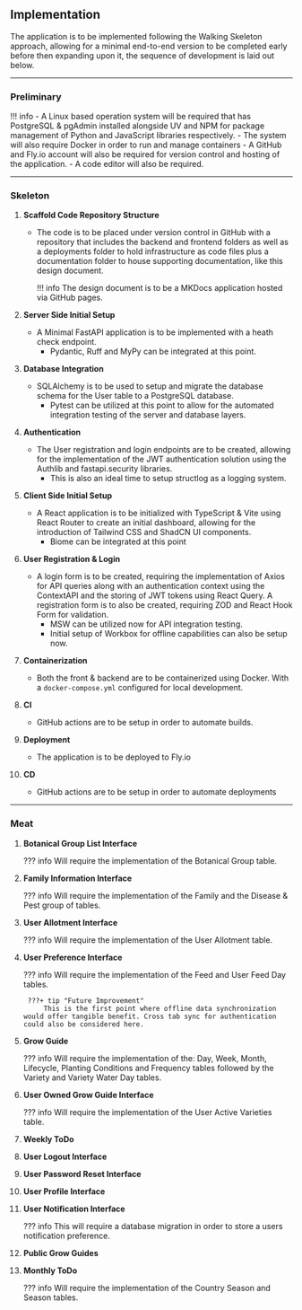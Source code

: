 ## Implementation

The application is to be implemented following the Walking Skeleton approach, allowing for a minimal end-to-end version to be completed early before then expanding upon it, the sequence of development is laid out below.

---

### Preliminary

!!! info
    - A Linux based operation system will be required that has PostgreSQL & pgAdmin installed alongside UV and NPM for package management of Python and JavaScript libraries respectively. 
    - The system will also require Docker in order to run and manage containers
    - A GitHub and Fly.io account will also be required for version control and hosting of the application.
    - A code editor will also be required.

---

### Skeleton

1. **Scaffold Code Repository Structure**
    - The code is to be placed under version control in GitHub with a repository that includes the backend and frontend folders as well as a deployments folder to hold infrastructure as code files plus a documentation folder to house supporting documentation, like this design document.
        
        !!! info
            The design document is to be a MKDocs application hosted via GitHub pages.

1. **Server Side Initial Setup**
    - A Minimal FastAPI application is to be implemented with a heath check endpoint.
        - Pydantic, Ruff and MyPy can be integrated at this point.

1. **Database Integration**
    - SQLAlchemy is to be used to setup and migrate the database schema for the User table to a PostgreSQL database.
        - Pytest can be utilized at this point to allow for the automated integration testing of the server and database layers.

1. **Authentication**
    - The User registration and login endpoints are to be created, allowing for the implementation of the JWT authentication solution using the Authlib and fastapi.security libraries.
        - This is also an ideal time to setup structlog as a logging system.

1. **Client Side Initial Setup**
    - A React application is to be initialized with TypeScript & Vite using React Router to create an initial dashboard, allowing for the introduction of Tailwind CSS and ShadCN UI components.
        - Biome can be integrated at this point

1. **User Registration & Login**
    - A login form is to be created, requiring the implementation of Axios for API queries along with an authentication context using the ContextAPI and the storing of JWT tokens using React Query. A registration form is to also be created, requiring ZOD and React Hook Form for validation.
        - MSW can be utilized now for API integration testing.
        - Initial setup of Workbox for offline capabilities can also be setup now.

1. **Containerization**
    - Both the front & backend are to be containerized using Docker. With a `docker-compose.yml` configured for local development.

1. **CI**
    - GitHub actions are to be setup in order to automate builds.

1. **Deployment**
    - The application is to be deployed to Fly.io

1. **CD**
    - GitHub actions are to be setup in order to automate deployments

---

### Meat

1. **Botanical Group List Interface**
    
    ??? info
        Will require the implementation of the Botanical Group table.

1. **Family Information Interface**

    ??? info
        Will require the implementation of the Family and the Disease & Pest group of tables.

1. **User Allotment Interface**

    ??? info
        Will require the implementation of the User Allotment table.

1. **User Preference Interface**

    ??? info
        Will require the implementation of the Feed and User Feed Day tables.
        
        ???+ tip "Future Improvement"
            This is the first point where offline data synchronization would offer tangible benefit. Cross tab sync for authentication could also be considered here.

1. **Grow Guide**

    ??? info
        Will require the implementation of the: Day, Week, Month, Lifecycle, Planting Conditions and Frequency tables followed by the Variety and Variety Water Day tables.

1. **User Owned Grow Guide Interface**
    
    ??? info
        Will require the implementation of the User Active Varieties table.

1. **Weekly ToDo**

1. **User Logout Interface**

1. **User Password Reset Interface**

1. **User Profile Interface**

1. **User Notification Interface**
    
    ??? info
        This will require a database migration in order to store a users notification preference.

1. **Public Grow Guides** 

1. **Monthly ToDo**

    ??? info 
        Will require the implementation of the Country Season and Season tables.